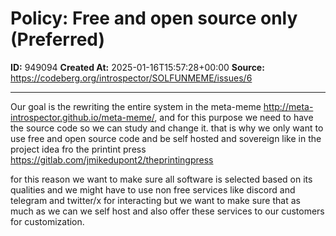 # Policy: Free and open source only (Preferred)

**ID:** 949094
**Created At:** 2025-01-16T15:57:28+00:00
**Source:** https://codeberg.org/introspector/SOLFUNMEME/issues/6

---

Our goal is the rewriting the entire system in the meta-meme http://meta-introspector.github.io/meta-meme/, and for this purpose we need to have the source code so we can study and change it.
that is why we only want to use free and open source code and be self hosted and sovereign like in the project idea fro the printint press 
https://gitlab.com/jmikedupont2/theprintingpress 

for this reason we want to make sure all software is selected based on its qualities and we might have to use non free services like discord and telegram and twitter/x for interacting but we want to make sure that as much as we can we self host and also offer these services to our customers for customization. 